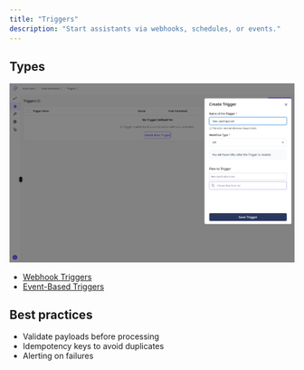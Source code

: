 ```yaml
---
title: "Triggers"
description: "Start assistants via webhooks, schedules, or events."
---
```


## Types

![Triggers Pn](/trigger.png)

- [Webhook Triggers](/triggers-intents/webhooks)
- [Event-Based Triggers](/triggers-intents/event-triggers)

## Best practices

- Validate payloads before processing
- Idempotency keys to avoid duplicates
- Alerting on failures